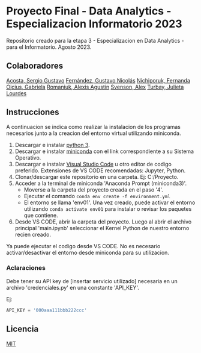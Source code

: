 # Proyecto Final - Data Analytics - Especializacion Informatorio 2023
Repositorio creado para la etapa 3 - Especializacion en Data Analytics - para el Informatorio. Agosto 2023.

## Colaboradores
[Acosta, Sergio Gustavo](https://github.com/sergioacos)
[Fernández, Gustavo Nicolás](https://github.com/Gu57avo)
[Nichiporuk, Fernanda](https://github.com/FernandaNichiporuk)
[Ojcius, Gabriela](https://github.com/GabrielaOjcius/GabrielaOjcius)
[Romaniuk, Alexis Agustin](https://github.com/AlexisRmnk)
[Svenson, Alex](https://github.com/Alexsvn1)
[Turbay, Julieta Lourdes](https://github.com/juliturbay)

## Instrucciones 
A continuacion se indica como realizar la instalacion de los programas necesarios junto a la creacion del entorno virtual utilizando miniconda.
1. Descargar e instalar [python 3](https://www.python.org/downloads/).
2. Descargar e instalar [miniconda](https://docs.conda.io/en/latest/miniconda.html#latest-miniconda-installer-links) con el link correspondiente a su Sistema Operativo.
3. Descargar e instalar [Visual Studio Code](https://code.visualstudio.com/download) u otro editor de codigo preferido. Extensiones de VS CODE recomendadas: Jupyter, Python.
4. Clonar/descargar este repositorio en una carpeta. Ej: C:/Proyecto.
5. Acceder a la terminal de miniconda 'Anaconda Prompt (miniconda3)'.
	* Moverse a la carpeta del proyecto creada en el paso '4'.
	* Ejecutar el comando `conda env create -f environment.yml`
	* El entorno se llama 'env01'. Una vez creado, puede activar el entorno utilizando `conda activate env01` para instalar o revisar los paquetes que contiene. 
6. Desde VS CODE, abrir la carpeta del proyecto. Luego al abrir el archivo principal 'main.ipynb' seleccionar el Kernel Python de nuestro entorno recien creado.

Ya puede ejecutar el codigo desde VS CODE. No es necesario activar/desactivar el entorno desde miniconda para su utilizacion.

### Aclaraciones
Debe tener su API key de [insertar servicio utilizado] necesaria en un archivo 'credenciales.py' en una constante 'API_KEY'.

Ej:
```python
API_KEY = '000aaa111bbb222ccc'
```

## Licencia
[MIT](https://choosealicense.com/licenses/mit/)
